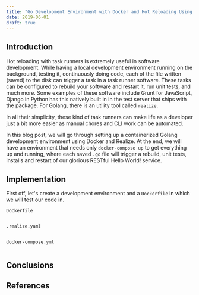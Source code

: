 ```yaml
---
title: "Go Development Environment with Docker and Hot Reloading Using Realize"
date: 2019-06-01
draft: true
---
```


## Introduction

Hot reloading with task runners is extremely useful in software development.
While having a local development environment running on the background, testing it, 
continuously doing code, each of the file written (saved) to the disk can trigger a task
in a task runner software. These tasks can be configured to rebuild your software and
restart it, run unit tests, and much more. Some examples of these software include 
Grunt for JavaScript, Django in Python has this natively built in in the test
server that ships with the package. For Golang, there is an utility tool called `realize`.

In all their simplicity, these kind of task runners can make life as a developer just a bit more easier as
manual chores and CLI work can be automated.

In this blog post, we will go through setting up a containerized Golang development
environment using Docker and Realize. At the end, we will have an environment that needs
only `docker-compose up` to get everything up and running, where each saved `.go` file will trigger
a rebuild, unit tests, installs and restart of our glorious RESTful Hello World! service.

## Implementation

First off, let's create a development environment and a `Dockerfile` in which we will
test our code in.

`Dockerfile` 
```
```

`.realize.yaml`
```
```

`docker-compose.yml`
```
```

## Conclusions

## References

